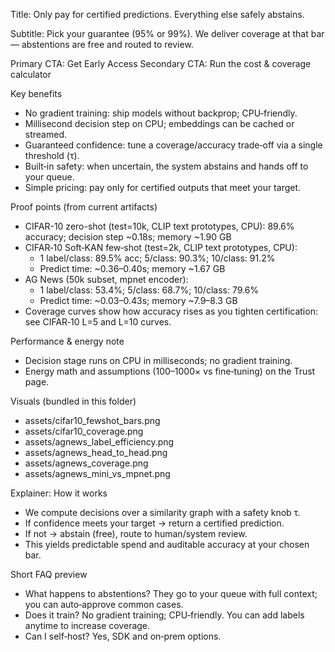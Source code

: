 Title: Only pay for certified predictions. Everything else safely abstains.

Subtitle: Pick your guarantee (95% or 99%). We deliver coverage at that bar — abstentions are free and routed to review.

Primary CTA: Get Early Access
Secondary CTA: Run the cost & coverage calculator

Key benefits
- No gradient training: ship models without backprop; CPU‑friendly.
- Millisecond decision step on CPU; embeddings can be cached or streamed.
- Guaranteed confidence: tune a coverage/accuracy trade‑off via a single threshold (τ).
- Built‑in safety: when uncertain, the system abstains and hands off to your queue.
- Simple pricing: pay only for certified outputs that meet your target.

Proof points (from current artifacts)
- CIFAR-10 zero-shot (test=10k, CLIP text prototypes, CPU): 89.6% accuracy; decision step ~0.18s; memory ~1.90 GB
- CIFAR‑10 Soft‑KAN few‑shot (test=2k, CLIP text prototypes, CPU):
  - 1 label/class: 89.5% acc; 5/class: 90.3%; 10/class: 91.2%
  - Predict time: ~0.36–0.40s; memory ~1.67 GB
- AG News (50k subset, mpnet encoder):
  - 1 label/class: 53.4%; 5/class: 68.7%; 10/class: 79.6%
  - Predict time: ~0.03–0.43s; memory ~7.9–8.3 GB
- Coverage curves show how accuracy rises as you tighten certification: see CIFAR‑10 L=5 and L=10 curves.

Performance & energy note
- Decision stage runs on CPU in milliseconds; no gradient training.
- Energy math and assumptions (100–1000× vs fine‑tuning) on the Trust page.

Visuals (bundled in this folder)
- assets/cifar10_fewshot_bars.png
- assets/cifar10_coverage.png
- assets/agnews_label_efficiency.png
- assets/agnews_head_to_head.png
- assets/agnews_coverage.png
- assets/agnews_mini_vs_mpnet.png

Explainer: How it works
- We compute decisions over a similarity graph with a safety knob τ.
- If confidence meets your target → return a certified prediction.
- If not → abstain (free), route to human/system review.
- This yields predictable spend and auditable accuracy at your chosen bar.

Short FAQ preview
- What happens to abstentions? They go to your queue with full context; you can auto‑approve common cases.
- Does it train? No gradient training; CPU‑friendly. You can add labels anytime to increase coverage.
- Can I self‑host? Yes, SDK and on‑prem options.


